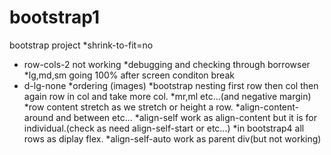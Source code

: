 # bootstrap1
bootstrap  project
*shrink-to-fit=no
*  row-cols-2 not working
*debugging and checking through borrowser
*lg,md,sm going 100% after screen conditon break
* d-lg-none
*ordering (images)
*bootstrap nesting first row then col then again row in col and take more col. 
*mr,ml etc...(and negative margin)
*row content stretch as we stretch or height a row.
*align-content-around and between etc...
*align-self work as align-content but it is for individual.(check as need align-self-start or etc...)
*in bootstrap4 all rows as diplay flex.
*align-self-auto work as parent div(but not working)